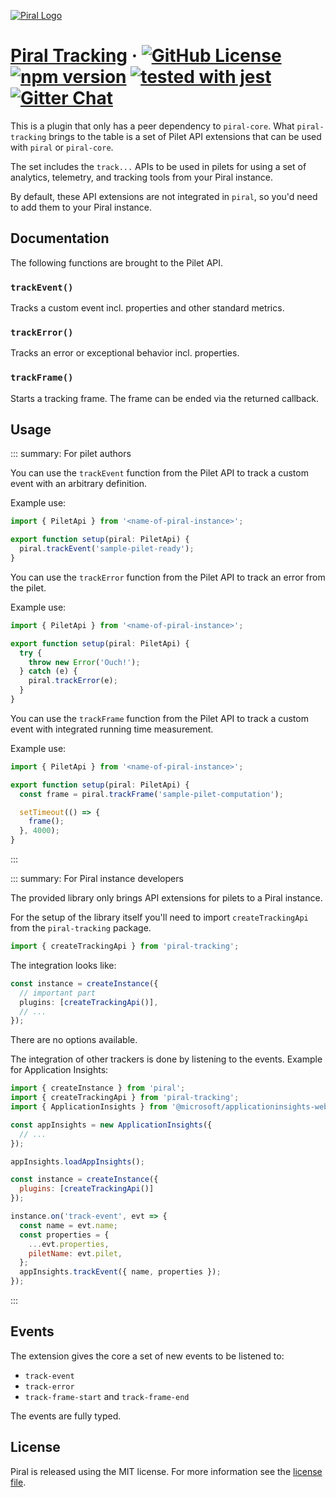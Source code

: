[![Piral Logo](https://github.com/smapiot/piral/raw/master/docs/assets/logo.png)](https://piral.io)

# [Piral Tracking](https://piral.io) &middot; [![GitHub License](https://img.shields.io/badge/license-MIT-blue.svg)](https://github.com/smapiot/piral/blob/master/LICENSE) [![npm version](https://img.shields.io/npm/v/piral-tracking.svg?style=flat)](https://www.npmjs.com/package/piral-tracking) [![tested with jest](https://img.shields.io/badge/tested_with-jest-99424f.svg)](https://jestjs.io) [![Gitter Chat](https://badges.gitter.im/gitterHQ/gitter.png)](https://gitter.im/piral-io/community)

This is a plugin that only has a peer dependency to `piral-core`. What `piral-tracking` brings to the table is a set of Pilet API extensions that can be used with `piral` or `piral-core`.

The set includes the `track...` APIs to be used in pilets for using a set of analytics, telemetry, and tracking tools from your Piral instance.

By default, these API extensions are not integrated in `piral`, so you'd need to add them to your Piral instance.

## Documentation

The following functions are brought to the Pilet API.

### `trackEvent()`

Tracks a custom event incl. properties and other standard metrics.

### `trackError()`

Tracks an error or exceptional behavior incl. properties.

### `trackFrame()`

Starts a tracking frame. The frame can be ended via the returned callback.

## Usage

::: summary: For pilet authors

You can use the `trackEvent` function from the Pilet API to track a custom event with an arbitrary definition.

Example use:

```ts
import { PiletApi } from '<name-of-piral-instance>';

export function setup(piral: PiletApi) {
  piral.trackEvent('sample-pilet-ready');
}
```

You can use the `trackError` function from the Pilet API to track an error from the pilet.

Example use:

```ts
import { PiletApi } from '<name-of-piral-instance>';

export function setup(piral: PiletApi) {
  try {
    throw new Error('Ouch!');
  } catch (e) {
    piral.trackError(e);
  }
}
```

You can use the `trackFrame` function from the Pilet API to track a custom event with integrated running time measurement.

Example use:

```ts
import { PiletApi } from '<name-of-piral-instance>';

export function setup(piral: PiletApi) {
  const frame = piral.trackFrame('sample-pilet-computation');

  setTimeout(() => {
    frame();
  }, 4000);
}
```

:::

::: summary: For Piral instance developers

The provided library only brings API extensions for pilets to a Piral instance.

For the setup of the library itself you'll need to import `createTrackingApi` from the `piral-tracking` package.

```ts
import { createTrackingApi } from 'piral-tracking';
```

The integration looks like:

```ts
const instance = createInstance({
  // important part
  plugins: [createTrackingApi()],
  // ...
});
```

There are no options available.

The integration of other trackers is done by listening to the events. Example for Application Insights:

```js
import { createInstance } from 'piral';
import { createTrackingApi } from 'piral-tracking';
import { ApplicationInsights } from '@microsoft/applicationinsights-web';

const appInsights = new ApplicationInsights({
  // ...
});

appInsights.loadAppInsights();

const instance = createInstance({
  plugins: [createTrackingApi()]
});

instance.on('track-event', evt => {
  const name = evt.name;
  const properties = {
    ...evt.properties,
    piletName: evt.pilet,
  };
  appInsights.trackEvent({ name, properties });
});
```

:::

## Events

The extension gives the core a set of new events to be listened to:

- `track-event`
- `track-error`
- `track-frame-start` and `track-frame-end`

The events are fully typed.

## License

Piral is released using the MIT license. For more information see the [license file](./LICENSE).

